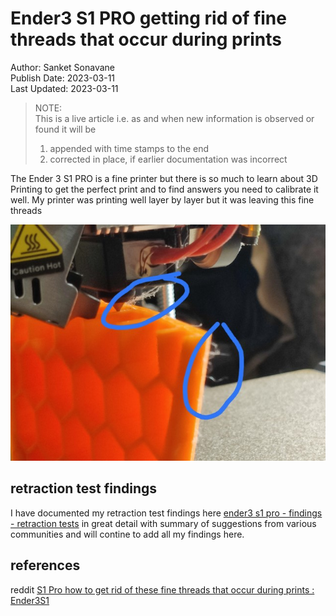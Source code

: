 # Ender3 S1 PRO getting rid of fine threads that occur during prints 

Author: Sanket Sonavane   
Publish Date: 2023-03-11   
Last Updated: 2023-03-11

> NOTE:  
> This is a live article i.e. as and when new information is observed or found it will be  
> 1. appended with time stamps to the end  
> 2. corrected in place, if earlier documentation was incorrect  

The Ender 3 S1 PRO is a fine printer but there is so much to learn about 3D Printing to get the perfect print and to find answers you need to calibrate it well. My printer was printing well layer by layer but it was leaving this fine threads 

![](/assets/img/s1-pro/s1pro-fine-threads-query-sm.jpg)

## retraction test findings
I have documented my retraction test findings here [ender3 s1 pro - findings - retraction tests](/articles/20230309-ender3-s1-pro-retraction-test) in great detail with summary of suggestions from various communities and will contine to add all my findings here.


## references

reddit 
[S1 Pro how to get rid of these fine threads that occur during prints : Ender3S1](https://www.reddit.com/r/Ender3S1/comments/11moh4t/s1_pro_how_to_get_rid_of_these_fine_threads_that/)



